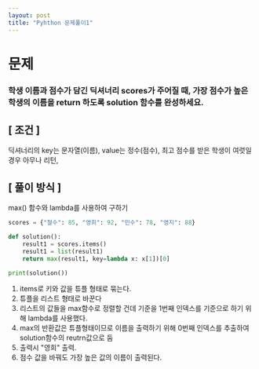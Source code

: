```yaml
---
layout: post
title: "Pyhthon 문제풀이1"
--- 
```

# 문제
### 학생 이름과 점수가 담긴 딕셔너리 scores가 주어질 때, 가장 점수가 높은 학생의 이름을 return 하도록 solution 함수를 완성하세요.

## [ 조건 ]
딕셔너리의 key는 문자열(이름), value는 정수(점수),
최고 점수를 받은 학생이 여럿일 경우 아무나 리턴,

## [ 풀이 방식 ]
max() 함수와 lambda를 사용하여 구하기

```python
scores = {"철수": 85, "영희": 92, "민수": 78, "영지": 88}

def solution():
    result1 = scores.items()
    result1 = list(result1)
    return max(result1, key=lambda x: x[1])[0]

print(solution())
```

1. items로 키와 값을 튜플 형태로 묶는다.
2. 튜플을 리스트 형태로 바꾼다
3. 리스트의 값들을 max함수로 정렬할 건데 기준을 1번째 인덱스를 기준으로 하기 위해 lambda를 사용했다.
4. max의 반환값은 튜플형태이므로 이름을 출력하기 위해 0번째 인덱스를 추출하여 solution함수의 reutrn값으로 둠
5. 출력시 "영희" 출력.
6. 점수 값을 바꿔도 가장 높은 값의 이름이 출력된다.
